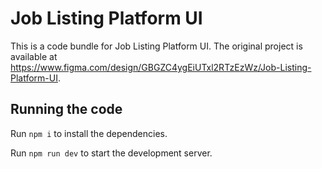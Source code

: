 
  # Job Listing Platform UI

  This is a code bundle for Job Listing Platform UI. The original project is available at https://www.figma.com/design/GBGZC4ygEiUTxl2RTzEzWz/Job-Listing-Platform-UI.

  ## Running the code

  Run `npm i` to install the dependencies.

  Run `npm run dev` to start the development server.
  